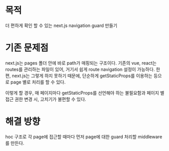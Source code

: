 # 목적

더 편하게 확인 할 수 있는 next.js navigation guard 만들기

# 기존 문제점

next.js는 pages 폴더 안에 바로 path가 매핑되는 구조이다.
기존의 vue, react는 routes를 관리하는 파일이 있어, 거기서 쉽게 route navigation 설정이 가능하다.
한편, next.js는 그렇게 하지 못하기 때문에,
단순하게 getStaticProps를 이용하는 등으로 page 별로 처리를 할 수 있다.

이렇게 할 경우, 매 페이지마다 getStaticProps를 선언해야 하는 불필요함과
페이지 별 접근 권한 변경 시, 고치기가 불편할 수 있다.

# 해결 방향

hoc 구조로 각 page에 접근할 때마다 먼저 page에 대한 guard 처리할 middleware를 만든다.
